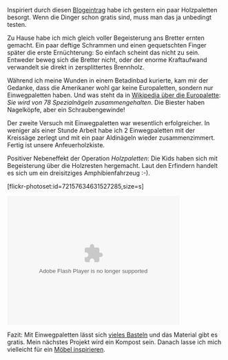 <!-- Holzpaletten -->

Inspiriert durch diesen [Blogeintrag][1] habe ich gestern ein paar Holzpaletten besorgt. Wenn die Dinger schon gratis sind, muss man das ja unbedingt testen. 

Zu Hause habe ich mich gleich voller Begeisterung ans Bretter ernten gemacht. Ein paar deftige Schrammen und einen gequetschten Finger später die erste Ernüchterung: So einfach scheint das nicht zu sein. Entweder beweg sich die Bretter nicht, oder der enorme Kraftaufwand verwandelt sie direkt in zersplittertes Brennholz.

Während ich meine Wunden in einem Betadinbad kurierte, kam mir der Gedanke, dass die Amerikaner wohl gar keine Europaletten, sondern nur Einwegpaletten haben. Und was steht da in [Wikipedia über die Europalette][2]: *Sie wird von 78 Spezialnägeln zusammengehalten*. Die Biester haben Nagelköpfe, aber ein Schraubengewinde!

Der zweite Versuch mit Einwegpaletten war wesentlich erfolgreicher. In weniger als einer Stunde Arbeit habe ich 2 Einwegpaletten mit der Kreissäge zerlegt und mit ein paar Aldinägeln wieder zusammenzimmert. Fertig ist unsere Anfeuerholzkiste.


Positiver Nebeneffekt der Operation *Holzpaletten*: Die Kids haben sich mit Begeisterung über die Holzresten hergemacht. Laut den Erfindern handelt es sich um ein dreisitziges Amphibienfahrzeug :-).

[flickr-photoset:id=72157634631527285,size=s]

<object width="400" height="300"> <param name="flashvars" value="offsite=true&lang=de-de&page_show_url=%2Fphotos%2Fpluess%2Fsets%2F72157634631527285%2Fshow%2Fwith%2F9282824161%2F&page_show_back_url=%2Fphotos%2Fpluess%2Fsets%2F72157634631527285%2Fwith%2F9282824161%2F&set_id=72157634631527285&jump_to=9282824161"></param> <param name="movie" value="http://www.flickr.com/apps/slideshow/show.swf?v=124984"></param> <param name="allowFullScreen" value="true"></param><embed type="application/x-shockwave-flash" src="http://www.flickr.com/apps/slideshow/show.swf?v=124984" allowFullScreen="true" flashvars="offsite=true&lang=de-de&page_show_url=%2Fphotos%2Fpluess%2Fsets%2F72157634631527285%2Fshow%2Fwith%2F9282824161%2F&page_show_back_url=%2Fphotos%2Fpluess%2Fsets%2F72157634631527285%2Fwith%2F9282824161%2F&set_id=72157634631527285&jump_to=9282824161" width="400" height="300"></embed></object>

Fazit: Mit Einwegpaletten lässt sich [vieles Basteln][3] und das Material gibt es gratis. Mein nächstes Projekt wird ein Kompost sein. Danach lasse ich mich vielleicht für ein [Möbel inspirieren][4].


[1]: http://www.woodworkingformeremortals.com/2013/03/rustic-side-table-made-with-pallet-wood.html
[2]: https://de.wikipedia.org/wiki/Europoolpalette
[3]: https://www.google.ch/search?hl=de&site=imghp&tbm=isch&source=hp&biw=1440&bih=628&q=paletten+basteln&oq=Paletten+basteln
[4]: http://wohnideen.minimalisti.com/selber-basteln/bauen-selbst-holz-paletten-mobel.html
